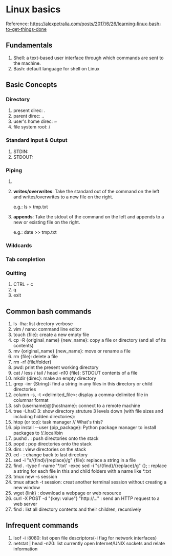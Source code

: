 
# Linux basics
Reference: https://alexpetralia.com/posts/2017/6/26/learning-linux-bash-to-get-things-done
## Fundamentals
1. Shell: a text-based user interface through which commands are sent to the machine.
2. Bash: default language for shell on Linux
## Basic Concepts 
### Directory
1. present direc: .
2. parent direc: ..
3. user's home direc: ~
4. file system root: /
### Standard Input & Output
1. STDIN:
2. STDOUT:
### Piping
1. 
2. **writes/overwrites**: Take the standard out of the command on the left and writes/overwrites to a new file on the right.

   e.g.: ls > tmp.txt
3. **appends**: Take the stdout of the command on the left and appends to a new or existing file on the right.
   
   e.g.: date >> tmp.txt
### Wildcards
### Tab completion
### Quitting
1. CTRL + c
2. q
3. exit
## Common bash commands
1. ls -lha: list drectory verbose
2. vim / nano: command line editor
3. touch {file}: create a new empty file
4. cp -R {original_name} {new_name}: copy a file or directory (and all of its contents)
5. mv {original_name} {new_name}: move or rename a file
6. rm {file}: delete a file
7. rm -rf {file/folder}
8. pwd: print the present working directory
9. cat / less / tail / head -n10 {file}: STDOUT contents of a file
10. mkdir {direc}: make an empty directory
11. grep -inr {String}: find a string in any files in this directory or child directories
12. column -s, -t <delimited_file>: display a comma-delimited file in columnar format
13. ssh {username}@{hostname}: connect to a remote machine
14. tree -LhaC 3: show directory struture 3 levels down (with file sizes and including hidden directories):
15. htop (or top): task manager // What's this?
16. pip install --user {pip_package}: Python package manager to install packages to !/.local/bin
17. pushd . : push directories onto the stack 
18. popd : pop directories onto the stack
19. dirs : view directories on the stack
20. cd - : change back to last directory
21. sed -i "s/{find}/{replace}/g" {file}: replace a string in a file
22. find . -type f -name \'*.txt\' -exec sed -i "s/{find}/{replace}/g" {}\; : replace a string for each file in this and child folders with a name like *.txt
23. tmux new -s session
24. tmux attach -t session: creat another terminal session without creating a new window
25. wget {link} : download a webpage or web resource
26. curl -X POST -d "{key: value"} "http://..." : send an HTTP request to a web server
27. find <directory>: list all directory contents and their children, recursively
## Infrequent commands
1. lsof -i :8080: list open file descriptors(-i flag for network interfaces)
2. netstat | head -n20: list currently open Internet/UNIX sockets and relate information

